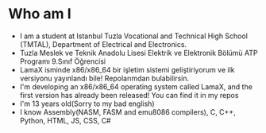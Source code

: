 # Who am I
* I am a student at Istanbul Tuzla Vocational and Technical High School (TMTAL), Department of Electrical and Electronics.
* Tuzla Meslek ve Teknik Anadolu Lisesi Elektrik ve Elektronik Bölümü ATP Programı 9.Sınıf Öğrencisi
* LamaX isminde x86/x86_64 bir işletim sistemi geliştiriyorum ve ilk versiyonu yayınlandı bile! Repolarımdan bulabilirsin.
* I'm developing an x86/x86_64 operating system called LamaX, and the first version has already been released! You can find it in my repos
* I'm 13 years old(Sorry to my bad english)
* I know Assembly(NASM, FASM and emu8086 compilers), C, C++, Python, HTML, JS, CSS, C#
